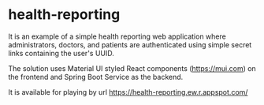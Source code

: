 # health-reporting
It is an example of a simple health reporting web application where administrators, doctors, and patients are authenticated using simple secret links containing the user's UUID.

The solution uses Material UI styled React components (https://mui.com) on the frontend and Spring Boot Service as the backend.

It is available for playing by url https://health-reporting.ew.r.appspot.com/
